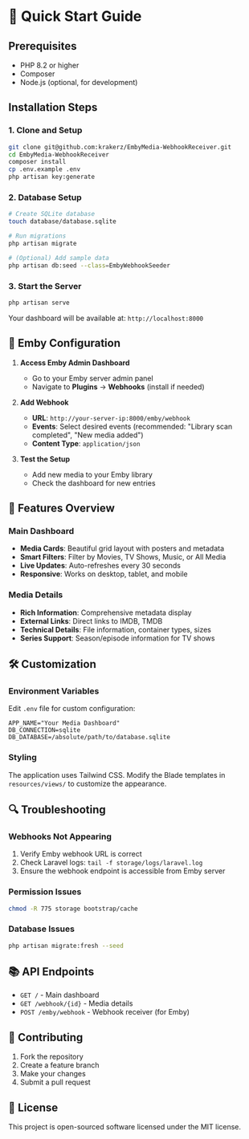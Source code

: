 # 🚀 Quick Start Guide

## Prerequisites
- PHP 8.2 or higher
- Composer
- Node.js (optional, for development)

## Installation Steps

### 1. Clone and Setup
```bash
git clone git@github.com:krakerz/EmbyMedia-WebhookReceiver.git
cd EmbyMedia-WebhookReceiver
composer install
cp .env.example .env
php artisan key:generate
```

### 2. Database Setup
```bash
# Create SQLite database
touch database/database.sqlite

# Run migrations
php artisan migrate

# (Optional) Add sample data
php artisan db:seed --class=EmbyWebhookSeeder
```

### 3. Start the Server
```bash
php artisan serve
```

Your dashboard will be available at: `http://localhost:8000`

## 🔧 Emby Configuration

1. **Access Emby Admin Dashboard**
   - Go to your Emby server admin panel
   - Navigate to **Plugins** → **Webhooks** (install if needed)

2. **Add Webhook**
   - **URL**: `http://your-server-ip:8000/emby/webhook`
   - **Events**: Select desired events (recommended: "Library scan completed", "New media added")
   - **Content Type**: `application/json`

3. **Test the Setup**
   - Add new media to your Emby library
   - Check the dashboard for new entries

## 📱 Features Overview

### Main Dashboard
- **Media Cards**: Beautiful grid layout with posters and metadata
- **Smart Filters**: Filter by Movies, TV Shows, Music, or All Media
- **Live Updates**: Auto-refreshes every 30 seconds
- **Responsive**: Works on desktop, tablet, and mobile

### Media Details
- **Rich Information**: Comprehensive metadata display
- **External Links**: Direct links to IMDB, TMDB
- **Technical Details**: File information, container types, sizes
- **Series Support**: Season/episode information for TV shows

## 🛠️ Customization

### Environment Variables
Edit `.env` file for custom configuration:
```env
APP_NAME="Your Media Dashboard"
DB_CONNECTION=sqlite
DB_DATABASE=/absolute/path/to/database.sqlite
```

### Styling
The application uses Tailwind CSS. Modify the Blade templates in `resources/views/` to customize the appearance.

## 🔍 Troubleshooting

### Webhooks Not Appearing
1. Verify Emby webhook URL is correct
2. Check Laravel logs: `tail -f storage/logs/laravel.log`
3. Ensure the webhook endpoint is accessible from Emby server

### Permission Issues
```bash
chmod -R 775 storage bootstrap/cache
```

### Database Issues
```bash
php artisan migrate:fresh --seed
```

## 📚 API Endpoints

- `GET /` - Main dashboard
- `GET /webhook/{id}` - Media details
- `POST /emby/webhook` - Webhook receiver (for Emby)

## 🤝 Contributing

1. Fork the repository
2. Create a feature branch
3. Make your changes
4. Submit a pull request

## 📄 License

This project is open-sourced software licensed under the MIT license.